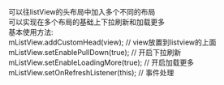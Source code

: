 可以往listView的头布局中加入多个不同的布局  
可以实现在多个布局的基础上下拉刷新和加载更多   
基本使用方法:   
mListView.addCustomHead(view); // view放置到listview的上面  
mListView.setEnablePullDown(true); // 开启下拉刷新    
mListView.setEnableLoadingMore(true); // 开启加载更多   
mListView.setOnRefreshListener(this); // 事件处理   
